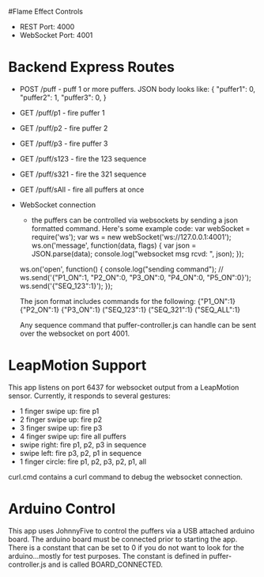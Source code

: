 #Flame Effect Controls

* REST Port: 4000
* WebSocket Port: 4001

Backend Express Routes
==============
* POST /puff - puff 1 or more puffers.
  JSON body looks like: 
	{
		"puffer1": 0,
		"puffer2": 1,
		"puffer3": 0, 
	}
* GET /puff/p1 - fire puffer 1
* GET /puff/p2 - fire puffer 2
* GET /puff/p3 - fire puffer 3
* GET /puff/s123 - fire the 123 sequence
* GET /puff/s321 - fire the 321 sequence
* GET /puff/sAll - fire all puffers at once


* WebSocket connection
	- the puffers can be controlled via websockets by sending a json formatted command.
	Here's some example code:
	var webSocket = require('ws');
	var ws = new webSocket('ws://127.0.0.1:4001');
    ws.on('message', function(data, flags) {
        var json = JSON.parse(data);
        console.log("websocket msg rcvd: ", json);
    });

    ws.on('open', function() {
        console.log("sending command");
        // ws.send('{"P1_ON":1, "P2_ON":0, "P3_ON":0, "P4_ON":0, "P5_ON":0}');
        ws.send('{"SEQ_123":1}');
    });

    The json format includes commands for the following:
    {"P1_ON":1}
    {"P2_ON":1}
    {"P3_ON":1}
    ("SEQ_123":1}
    ("SEQ_321":1}
    ("SEQ_ALL":1}

    Any sequence command that puffer-controller.js can handle can be sent over the websocket on port 4001.

LeapMotion Support
==============
This app listens on port 6437 for websocket output from a LeapMotion sensor.  Currently, it responds to several gestures:
* 1 finger swipe up: fire p1
* 2 finger swipe up: fire p2
* 3 finger swipe up: fire p3
* 4 finger swipe up: fire all puffers
* swipe right: fire p1, p2, p3 in sequence
* swipe left: fire p3, p2, p1 in sequence
* 1 finger circle: fire p1, p2, p3, p2, p1, all

curl.cmd contains a curl command to debug the websocket connection.

Arduino Control
==============
This app uses JohnnyFive to control the puffers via a USB attached arduino board.  The arduino board must be connected prior to starting the app.  There is a constant that can be set to 0 if you do not want to look for the arduino...mostly for test purposes.  The constant is defined in puffer-controller.js and is called BOARD_CONNECTED.
